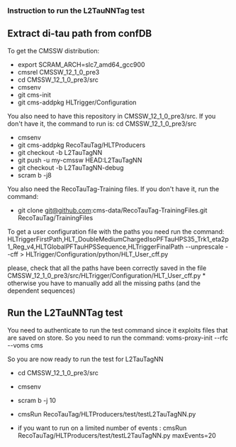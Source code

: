 ### Instruction to run the L2TauNNTag test

## Extract di-tau path from confDB
To get the CMSSW distribution:
* export SCRAM_ARCH=slc7_amd64_gcc900
* cmsrel CMSSW_12_1_0_pre3
* cd CMSSW_12_1_0_pre3/src
*  cmsenv
*  git cms-init
*  git cms-addpkg HLTrigger/Configuration

You also need to have this repository in CMSSW_12_1_0_pre3/src. If you don't have it, the command to run is:
 cd CMSSW_12_1_0_pre3/src
*  cmsenv  
*  git cms-addpkg RecoTauTag/HLTProducers
*  git checkout -b L2TauTagNN
*  git push -u my-cmssw HEAD:L2TauTagNN
*  git checkout -b L2TauTagNN-debug
*  scram b -j8

You also need the RecoTauTag-Training files. If you don't have it, run the command:
*  git clone git@github.com:cms-data/RecoTauTag-TrainingFiles.git RecoTauTag/TrainingFiles

To get a user configuration file with the paths you need run the command: HLTriggerFirstPath,HLT_DoubleMediumChargedIsoPFTauHPS35_Trk1_eta2p1_Reg_v4,HLTGlobalPFTauHPSSequence,HLTriggerFinalPath --unprescale --cff > HLTrigger/Configuration/python/HLT_User_cff.py

please, check that all the paths have been correctly saved in the file CMSSW_12_1_0_pre3/src/HLTrigger/Configuration/HLT_User_cff.py *  otherwise you have to manually add all the missing paths (and the dependent sequences)

## Run the L2TauNNTag test
You need to authenticate to run the test command since it exploits files that are saved on store. So you need to run the command:
voms-proxy-init --rfc --voms cms

So you are now ready to run the test for L2TauTagNN
* cd CMSSW_12_1_0_pre3/src
* cmsenv
* scram b -j 10
* cmsRun RecoTauTag/HLTProducers/test/testL2TauTagNN.py

* if you want to run on a limited number of events :
  cmsRun RecoTauTag/HLTProducers/test/testL2TauTagNN.py maxEvents=20

